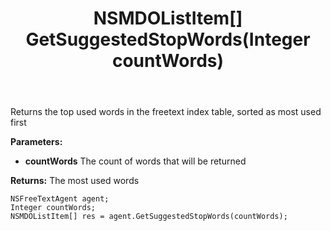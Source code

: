 ﻿---
uid: crmscript_ref_NSFreeTextAgent_GetSuggestedStopWords
title: NSMDOListItem[] GetSuggestedStopWords(Integer countWords)
intellisense: NSFreeTextAgent.GetSuggestedStopWords
keywords: NSFreeTextAgent, GetSuggestedStopWords
so.topic: reference
---

Returns the top used words in the freetext index table, sorted as most used first

**Parameters:**
 - **countWords** The count of words that will be returned

**Returns:** The most used words

```crmscript
NSFreeTextAgent agent;
Integer countWords;
NSMDOListItem[] res = agent.GetSuggestedStopWords(countWords);
```


